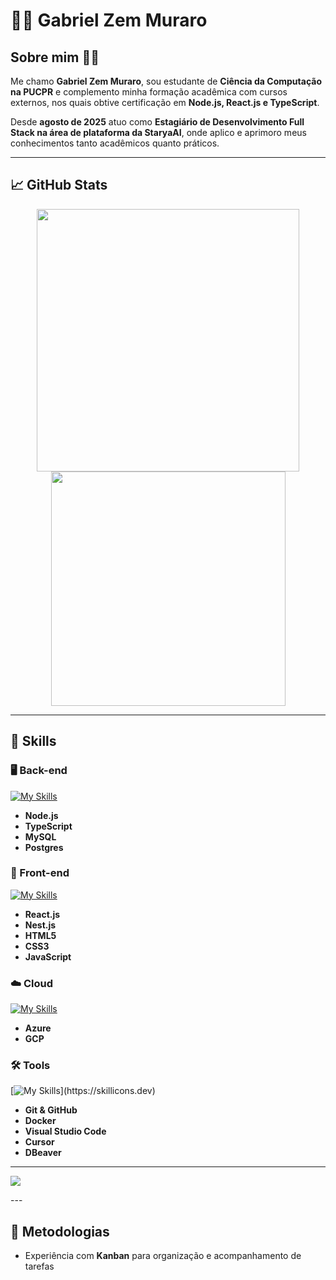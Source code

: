 # 👨‍💻 Gabriel Zem Muraro

## Sobre mim 🙋‍♂️
Me chamo **Gabriel Zem Muraro**, sou estudante de **Ciência da Computação na PUCPR** e complemento minha formação acadêmica com cursos externos, nos quais obtive certificação em **Node.js, React.js e TypeScript**.  

Desde **agosto de 2025** atuo como **Estagiário de Desenvolvimento Full Stack na área de plataforma da StaryaAI**, onde aplico e aprimoro meus conhecimentos tanto acadêmicos quanto práticos.  

---

## 📈 GitHub Stats

<div align="center">
  <img src="https://github-readme-stats.vercel.app/api?username=Gabriel-Zem-Muraro&theme=vue-dark&show_icons=true&hide_border=true&count_private=true" width="420"/>
  <img src="https://github-readme-stats.vercel.app/api/top-langs/?username=Gabriel-Zem-Muraro&theme=vue-dark&show_icons=true&hide_border=true&layout=compact" width="375"/>
</div>

---

## 🚀 Skills

### 🖥️ Back-end
[![My Skills](https://skillicons.dev/icons?i=nodejs,ts,mysql,postgres)](https://skillicons.dev)
- **Node.js**  
- **TypeScript**
- **MySQL**
- **Postgres**

### 🎨 Front-end
[![My Skills](https://skillicons.dev/icons?i=react,nestjs,html,css,js)](https://skillicons.dev)
- **React.js**  
- **Nest.js**  
- **HTML5**
- **CSS3**
- **JavaScript**

### ☁️ Cloud
[![My Skills](https://skillicons.dev/icons?i=azure,gcp)](https://skillicons.dev)
- **Azure**
- **GCP**

### 🛠️ Tools
[![My Skills](https://skillicons.dev/icons?i=git,github,docker,vscode,)](https://skillicons.dev)
- **Git & GitHub**  
- **Docker**  
- **Visual Studio Code**  
- **Cursor**  
- **DBeaver**

---
<p align="left">
  <a href="https://www.linkedin.com/in/gabriel-zem-muraro-09432a270/">
    <img src="https://skillicons.dev/icons?i=git,kubernetes,docker,c,vim" />
  </a>
</p>
---

## 📌 Metodologias
- Experiência com **Kanban** para organização e acompanhamento de tarefas  
